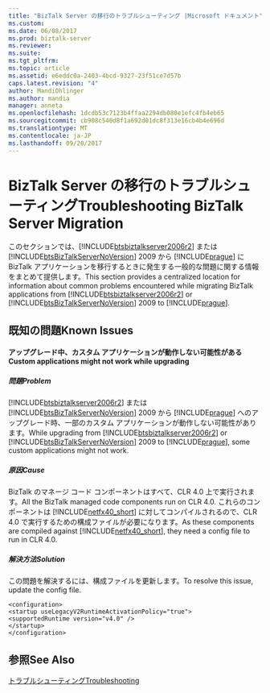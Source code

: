 ```yaml
---
title: "BizTalk Server の移行のトラブルシューティング |Microsoft ドキュメント"
ms.custom: 
ms.date: 06/08/2017
ms.prod: biztalk-server
ms.reviewer: 
ms.suite: 
ms.tgt_pltfrm: 
ms.topic: article
ms.assetid: e6eddc0a-2403-4bcd-9327-23f51ce7d57b
caps.latest.revision: "4"
author: MandiOhlinger
ms.author: mandia
manager: anneta
ms.openlocfilehash: 1dcdb53c7123b4ffaa2294db080e1efc4fb4eb65
ms.sourcegitcommit: cb908c540d8f1a692d01dc8f313e16cb4b4e696d
ms.translationtype: MT
ms.contentlocale: ja-JP
ms.lasthandoff: 09/20/2017
---
```

# <a name="troubleshooting-biztalk-server-migration"></a><span data-ttu-id="76c5c-102">BizTalk Server の移行のトラブルシューティング</span><span class="sxs-lookup"><span data-stu-id="76c5c-102">Troubleshooting BizTalk Server Migration</span></span>
<span data-ttu-id="76c5c-103">このセクションでは、[!INCLUDE[btsbiztalkserver2006r2](../includes/btsbiztalkserver2006r2-md.md)] または [!INCLUDE[btsBizTalkServerNoVersion](../includes/btsbiztalkservernoversion-md.md)] 2009 から [!INCLUDE[prague](../includes/prague-md.md)] に BizTalk アプリケーションを移行するときに発生する一般的な問題に関する情報をまとめて提供します。</span><span class="sxs-lookup"><span data-stu-id="76c5c-103">This section provides a centralized location for information about common problems encountered while migrating BizTalk applications from [!INCLUDE[btsbiztalkserver2006r2](../includes/btsbiztalkserver2006r2-md.md)] or [!INCLUDE[btsBizTalkServerNoVersion](../includes/btsbiztalkservernoversion-md.md)] 2009 to [!INCLUDE[prague](../includes/prague-md.md)].</span></span>  
  
## <a name="known-issues"></a><span data-ttu-id="76c5c-104">既知の問題</span><span class="sxs-lookup"><span data-stu-id="76c5c-104">Known Issues</span></span>  
  
#### <a name="custom-applications-might-not-work-while-upgrading"></a><span data-ttu-id="76c5c-105">アップグレード中、カスタム アプリケーションが動作しない可能性がある</span><span class="sxs-lookup"><span data-stu-id="76c5c-105">Custom applications might not work while upgrading</span></span>  
  
##### <a name="problem"></a><span data-ttu-id="76c5c-106">問題</span><span class="sxs-lookup"><span data-stu-id="76c5c-106">Problem</span></span>  
 <span data-ttu-id="76c5c-107">[!INCLUDE[btsbiztalkserver2006r2](../includes/btsbiztalkserver2006r2-md.md)] または [!INCLUDE[btsBizTalkServerNoVersion](../includes/btsbiztalkservernoversion-md.md)] 2009 から [!INCLUDE[prague](../includes/prague-md.md)] へのアップグレード時、一部のカスタム アプリケーションが動作しない可能性があります。</span><span class="sxs-lookup"><span data-stu-id="76c5c-107">While upgrading from [!INCLUDE[btsbiztalkserver2006r2](../includes/btsbiztalkserver2006r2-md.md)] or [!INCLUDE[btsBizTalkServerNoVersion](../includes/btsbiztalkservernoversion-md.md)] 2009 to [!INCLUDE[prague](../includes/prague-md.md)], some custom applications might not work.</span></span>  
  
##### <a name="cause"></a><span data-ttu-id="76c5c-108">原因</span><span class="sxs-lookup"><span data-stu-id="76c5c-108">Cause</span></span>  
 <span data-ttu-id="76c5c-109">BizTalk のマネージ コード コンポーネントはすべて、CLR 4.0 上で実行されます。</span><span class="sxs-lookup"><span data-stu-id="76c5c-109">All the BizTalk managed code components run on CLR 4.0.</span></span> <span data-ttu-id="76c5c-110">これらのコンポーネントは [!INCLUDE[netfx40_short](../includes/netfx40-short-md.md)] に対してコンパイルされるので、CLR 4.0 で実行するための構成ファイルが必要になります。</span><span class="sxs-lookup"><span data-stu-id="76c5c-110">As these components are compiled against [!INCLUDE[netfx40_short](../includes/netfx40-short-md.md)], they need a config file to run in CLR 4.0.</span></span>  
  
##### <a name="solution"></a><span data-ttu-id="76c5c-111">解決方法</span><span class="sxs-lookup"><span data-stu-id="76c5c-111">Solution</span></span>  
 <span data-ttu-id="76c5c-112">この問題を解決するには、構成ファイルを更新します。</span><span class="sxs-lookup"><span data-stu-id="76c5c-112">To resolve this issue, update the config file.</span></span>  
  
```  
<configuration>  
<startup useLegacyV2RuntimeActivationPolicy="true">  
<supportedRuntime version="v4.0" />  
</startup>  
</configuration>  
```  
  
## <a name="see-also"></a><span data-ttu-id="76c5c-113">参照</span><span class="sxs-lookup"><span data-stu-id="76c5c-113">See Also</span></span>  
 [<span data-ttu-id="76c5c-114">トラブルシューティング</span><span class="sxs-lookup"><span data-stu-id="76c5c-114">Troubleshooting</span></span>](../core/troubleshooting.md)